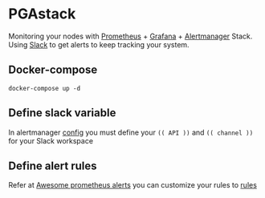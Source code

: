 # PGAstack

Monitoring your nodes with [Prometheus](prometheus.io) + [Grafana](grafana.org) + [Alertmanager](https://prometheus.io/docs/alerting/latest/alertmanager/) Stack.<br>
Using [Slack](https://slack.com/) to get alerts to keep tracking your system.

## Docker-compose

```
docker-compose up -d
```

## Define slack variable
In alertmanager [config](conf/alertmanager/config.yml) you must define your `(( API ))` and `(( channel ))` for your Slack workspace

## Define alert rules
Refer at [Awesome prometheus alerts](https://awesome-prometheus-alerts.grep.to/) you can customize your rules to [rules](/conf/prometheus/rules.yml)
